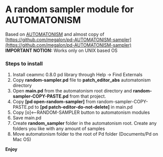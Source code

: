 # A random sampler module for AUTOMATONISM
Based on [AUTOMATONISM](https://www.automatonism.com/ "AUTOMATONISM") and almost copy of [https://github.com/megalon/pd-AUTOMATONISM-sampler](https://github.com/megalon/pd-AUTOMATONISM-sampler)
<br/>**IMPORTANT NOTION:** Works only on UNIX based OS
### Steps to install
1. Install ceammc 0.8.0 pd library through Help -> Find Externals
2. Copy **random-sampler.pd** file to **patch_editor_abs** automatonism directory
3. Open **main.pd** from the automatonism root directory and **random-sampler-COPY-PASTE.pd** from that project. 
4. Copy **[pd open-random-sampler]** from random-sampler-COPY-PASTE.pd to **[pd patch-editor-do-not-delete]** in main.pd
4. Copy [o]<--RANDOM-SAMPLER button to automatonism modules
5. Save main.pd
6. Create **random_sampler** folder in the automatonism root. Create any folders you like with any amount of samples
7. Move automatonism folder to the root of Pd folder (Documents/Pd on Mac OS)

**Enjoy**
